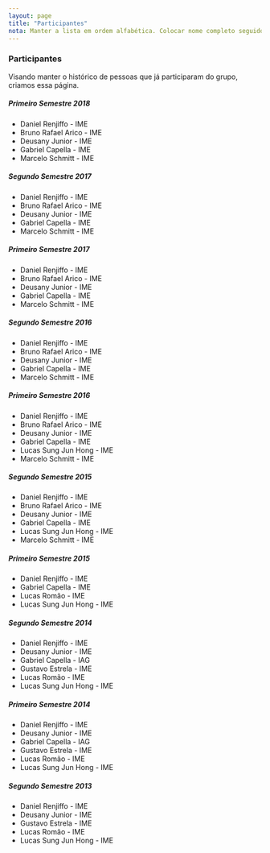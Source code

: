 ```yaml
---
layout: page
title: "Participantes"
nota: Manter a lista em ordem alfabética. Colocar nome completo seguido de lugar.
---
```


### Participantes

Visando manter o histórico de pessoas que já participaram do grupo, criamos essa página.

##### Primeiro Semestre 2018
- Daniel Renjiffo - IME
- Bruno Rafael Arico - IME
- Deusany Junior - IME
- Gabriel Capella - IME
- Marcelo Schmitt - IME

##### Segundo Semestre 2017
- Daniel Renjiffo - IME
- Bruno Rafael Arico - IME
- Deusany Junior - IME
- Gabriel Capella - IME
- Marcelo Schmitt - IME

##### Primeiro Semestre 2017
- Daniel Renjiffo - IME
- Bruno Rafael Arico - IME
- Deusany Junior - IME
- Gabriel Capella - IME
- Marcelo Schmitt - IME

##### Segundo Semestre 2016
- Daniel Renjiffo - IME
- Bruno Rafael Arico - IME
- Deusany Junior - IME
- Gabriel Capella - IME
- Marcelo Schmitt - IME

##### Primeiro Semestre 2016
- Daniel Renjiffo - IME
- Bruno Rafael Arico - IME
- Deusany Junior - IME
- Gabriel Capella - IME
- Lucas Sung Jun Hong - IME
- Marcelo Schmitt - IME

##### Segundo Semestre 2015
- Daniel Renjiffo - IME
- Bruno Rafael Arico - IME
- Deusany Junior - IME
- Gabriel Capella - IME
- Lucas Sung Jun Hong - IME
- Marcelo Schmitt - IME

##### Primeiro Semestre 2015
- Daniel Renjiffo - IME
- Gabriel Capella - IME
- Lucas Romão - IME
- Lucas Sung Jun Hong - IME

##### Segundo Semestre 2014
- Daniel Renjiffo - IME
- Deusany Junior - IME
- Gabriel Capella - IAG
- Gustavo Estrela - IME
- Lucas Romão - IME
- Lucas Sung Jun Hong - IME

##### Primeiro Semestre 2014
- Daniel Renjiffo - IME
- Deusany Junior - IME
- Gabriel Capella - IAG
- Gustavo Estrela - IME
- Lucas Romão - IME
- Lucas Sung Jun Hong - IME

##### Segundo Semestre 2013
- Daniel Renjiffo - IME
- Deusany Junior - IME
- Gustavo Estrela - IME
- Lucas Romão - IME
- Lucas Sung Jun Hong - IME

